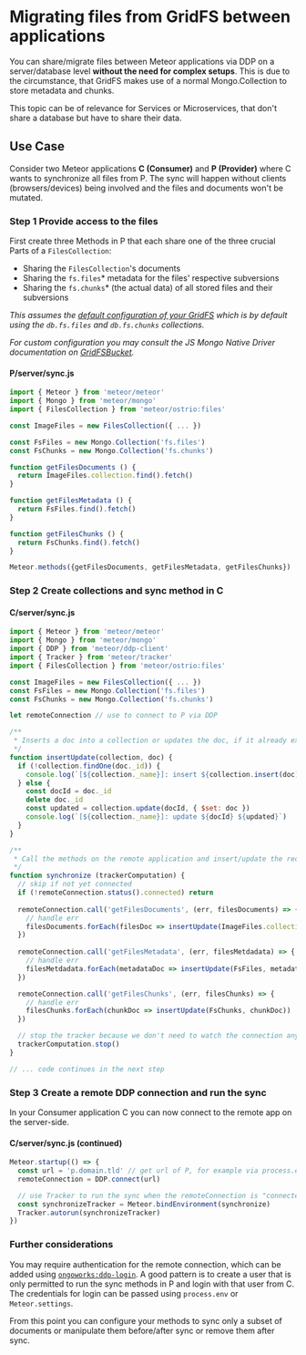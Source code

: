 # Migrating files from GridFS between applications

You can share/migrate files between Meteor applications via DDP on a server/database level **without the need for complex setups**.
This is due to the circumstance, that GridFS makes use of a normal Mongo.Collection to store metadata and chunks.

This topic can be of relevance for Services or Microservices, that don't share a database but have to share their data.

## Use Case

Consider two Meteor applications **C (Consumer)** and **P (Provider)** where C wants to synchronize all files from P.
The sync will happen without clients (browsers/devices) being involved and the files and documents won't be mutated.

### Step 1 Provide access to the files

First create three Methods in P that each share one of the three crucial Parts of a `FilesCollection`:

- Sharing the `FilesCollection`'s documents
- Sharing the `fs.files`* metadata for the files' respective subversions
- Sharing the `fs.chunks`* (the actual data) of all stored files and their subversions

*This assumes the [default configuration of your GridFS](https://github.com/VeliovGroup/Meteor-Files/blob/master/docs/gridfs-bucket-integration.md) which is by default using the `db.fs.files` and `db.fs.chunks` collections.*

*For custom configuration you may consult the JS Mongo Native Driver documentation on [GridFSBucket](http://mongodb.github.io/node-mongodb-native/3.6/api/GridFSBucket.html).*

#### P/server/sync.js

```js
import { Meteor } from 'meteor/meteor'
import { Mongo } from 'meteor/mongo'
import { FilesCollection } from 'meteor/ostrio:files'

const ImageFiles = new FilesCollection({ ... })

const FsFiles = new Mongo.Collection('fs.files')
const FsChunks = new Mongo.Collection('fs.chunks')

function getFilesDocuments () {
  return ImageFiles.collection.find().fetch()
}

function getFilesMetadata () {
  return FsFiles.find().fetch()
}

function getFilesChunks () {
  return FsChunks.find().fetch()
}

Meteor.methods({getFilesDocuments, getFilesMetadata, getFilesChunks})
```

### Step 2 Create collections and sync method in C

#### C/server/sync.js

```js
import { Meteor } from 'meteor/meteor'
import { Mongo } from 'meteor/mongo'
import { DDP } from 'meteor/ddp-client'
import { Tracker } from 'meteor/tracker'
import { FilesCollection } from 'meteor/ostrio:files'

const ImageFiles = new FilesCollection({ ... })
const FsFiles = new Mongo.Collection('fs.files')
const FsChunks = new Mongo.Collection('fs.chunks')

let remoteConnection // use to connect to P via DDP

/**
 * Inserts a doc into a collection or updates the doc, if it already exists
 */
function insertUpdate(collection, doc) {
  if (!collection.findOne(doc._id)) {
    console.log(`[${collection._name}]: insert ${collection.insert(doc)}`)
  } else {
    const docId = doc._id
    delete doc._id
    const updated = collection.update(docId, { $set: doc })
    console.log(`[${collection._name}]: update ${docId} ${updated}`)
  }
}

/**
 * Call the methods on the remote application and insert/update the received documents
 */
function synchronize (trackerComputation) {
  // skip if not yet connected
  if (!remoteConnection.status().connected) return
  
  remoteConnection.call('getFilesDocuments', (err, filesDocuments) => {
    // handle err
    filesDocuments.forEach(filesDoc => insertUpdate(ImageFiles.collection, filesDoc))
  })
  
  remoteConnection.call('getFilesMetadata', (err, filesMetdadata) => {
    // handle err
    filesMetdadata.forEach(metadataDoc => insertUpdate(FsFiles, metadataDoc))
  })

  remoteConnection.call('getFilesChunks', (err, filesChunks) => {
    // handle err
    filesChunks.forEach(chunkDoc => insertUpdate(FsChunks, chunkDoc))
  })

  // stop the tracker because we don't need to watch the connection anymore
  trackerComputation.stop()
}

// ... code continues in the next step
```

### Step 3 Create a remote DDP connection and run the sync

In your Consumer application C you can now connect to the remote app on the server-side.

#### C/server/sync.js (continued)

```javascript
Meteor.startup(() => {
  const url = 'p.domain.tld' // get url of P, for example via process.env or Meteor.settings
  remoteConnection = DDP.connect(url)

  // use Tracker to run the sync when the remoteConnection is "connected"
  const synchronizeTracker = Meteor.bindEnvironment(synchronize)
  Tracker.autorun(synchronizeTracker)
})

```

### Further considerations

You may require authentication for the remote connection, which can be added using [`ongoworks:ddp-login`](https://github.com/reactioncommerce/meteor-ddp-login).
A good pattern is to create a user that is only permitted to run the sync methods in P and login with that user from C. The credentials for login can be passed using `process.env` or `Meteor.settings`.

From this point you can configure your methods to sync only a subset of documents or manipulate them before/after sync or remove them after sync.

